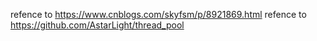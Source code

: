 refence to https://www.cnblogs.com/skyfsm/p/8921869.html
refence to https://github.com/AstarLight/thread_pool
